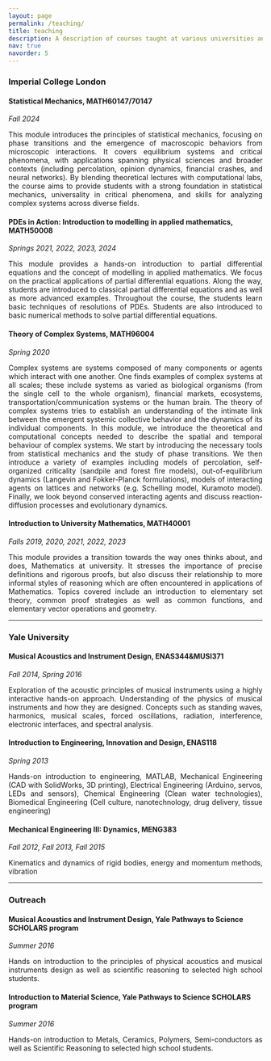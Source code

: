 ```yaml
---
layout: page
permalink: /teaching/
title: teaching
description: A description of courses taught at various universities and on various continents.
nav: true
navorder: 5
---
```


<h3>Imperial College London</h3>

<h4><strong> Statistical Mechanics, MATH60147/70147 </strong></h4>
<p><i>Fall 2024</i></p>

<p align="justify"> This module introduces the principles of statistical mechanics, focusing on phase transitions and the emergence of macroscopic behaviors from microscopic interactions. It covers equilibrium systems and critical phenomena, with applications spanning physical sciences and broader contexts (including percolation, opinion dynamics, financial crashes, and neural networks). By blending theoretical lectures with computational labs, the course aims to provide students with a strong foundation in statistical mechanics, universality in critical phenomena, and skills for analyzing complex systems across diverse fields.</p>

<h4><strong> PDEs in Action: Introduction to modelling in applied mathematics, MATH50008 </strong></h4>
<p><i>Springs 2021, 2022, 2023, 2024</i></p>

<p align="justify"> This module provides a hands-on introduction to partial differential equations and the concept of modelling in applied mathematics. We focus on the practical applications of partial differential equations. Along the way, students are introduced to classical partial differential equations and as well as more advanced examples. Throughout the course, the students learn basic techniques of resolutions of PDEs. Students are also introduced to basic numerical methods to solve partial differential equations.</p>

<h4><strong> Theory of Complex Systems, MATH96004 </strong></h4>
<p><i>Spring 2020</i></p>

<p align="justify">Complex systems are systems composed of many components or agents which interact with one another. One finds examples of complex systems at all scales; these include systems as varied as biological organisms (from the single cell to the whole organism), financial markets, ecosystems, transportation/communication systems or the human brain. The theory of complex systems tries to establish an understanding of the intimate link between the emergent systemic collective behavior and the dynamics of its individual components. In this module, we introduce the theoretical and computational concepts needed to describe the spatial and temporal behaviour of complex systems. We start by introducing the necessary tools from statistical mechanics and the study of phase transitions. We then introduce a variety of examples including  models of percolation, self-organized criticality (sandpile and forest fire models), out-of-equilibrium dynamics (Langevin and Fokker-Planck formulations), models of interacting agents on lattices and networks (e.g. Schelling model, Kuramoto model). Finally, we look beyond conserved interacting agents and discuss reaction-diffusion processes and evolutionary dynamics.</p>


<h4><strong> Introduction to University Mathematics, MATH40001 </strong></h4>
<p><i>Falls 2019, 2020, 2021, 2022, 2023</i></p>

<p align="justify">This module provides a transition towards the way ones thinks about, and does, Mathematics at university. It stresses the importance of precise definitions and rigorous proofs, but also discuss their relationship to more informal styles of reasoning which are often encountered in applications of Mathematics. Topics covered include an introduction to elementary set theory, common proof strategies as well as common functions, and elementary vector operations and geometry.</p>

<hr>

<h3>Yale University</h3>

<h4><strong> Musical Acoustics and Instrument Design, ENAS344&MUSI371 </strong></h4>
<p><i>Fall 2014, Spring 2016</i></p>
<p align="justify">Exploration of the acoustic principles of musical instruments using a highly interactive hands-on approach. Understanding of the physics of musical instruments and how they are designed. Concepts such as standing waves, harmonics, musical scales, forced oscillations, radiation, interference, electronic interfaces, and spectral analysis.</p>

<h4><strong> Introduction to Engineering, Innovation and Design, ENAS118 </strong></h4>
<p><i>Spring 2013</i></p>
<p align="justify">Hands-on introduction to engineering, MATLAB, Mechanical Engineering (CAD with SolidWorks, 3D printing), Electrical Engineering (Arduino, servos, LEDs and sensors), Chemical Engineering (Clean water technologies), Biomedical Engineering (Cell culture, nanotechnology, drug delivery, tissue engineering)</p>

<h4><strong> Mechanical Engineering III: Dynamics, MENG383 </strong></h4>
<p><i>Fall 2012, Fall 2013, Fall 2015</i></p>
<p align="justify">Kinematics and dynamics of rigid bodies, energy and momentum methods, vibration</p>

<hr>

<h3>Outreach</h3>

<h4><strong> Musical Acoustics and Instrument Design, Yale Pathways to Science SCHOLARS program </strong></h4>
<p><i>Summer 2016</i></p>
<p align="justify">Hands on introduction to the principles of physical acoustics and musical instruments design as well as scientific reasoning to selected high school students.</p>

<h4><strong> Introduction to Material Science, Yale Pathways to Science SCHOLARS program </strong></h4>
<p><i>Summer 2016</i></p>
<p align="justify">Hands-on introduction to Metals, Ceramics, Polymers, Semi-conductors as well as Scientific Reasoning to selected high school students.</p>